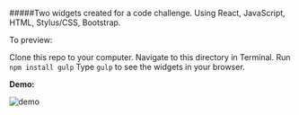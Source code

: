 #####Two widgets created for a code challenge. Using React, JavaScript, HTML, Stylus/CSS, Bootstrap.

To preview:

Clone this repo to your computer.
Navigate to this directory in Terminal.
Run `npm install gulp`
Type `gulp` to see the widgets in your browser.

**Demo:**

![demo](http://g.recordit.co/iyD6otgrML.gif)
